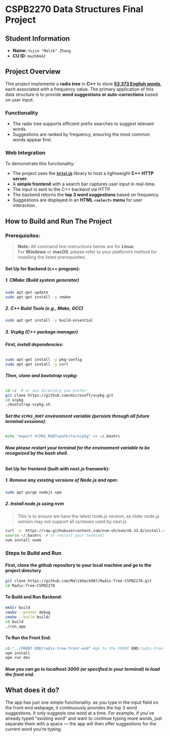 # CSPB2270 Data Structures Final Project

## Student Information
- **Name:** `Yujie "Malik" Zhang`
- **CU ID:** `mazh8442`

## Project Overview

This project implements a **radix tree** in **C++** to store [**53,373 English words**](https://github.com/ps-kostikov/english-word-frequency/blob/master/data/frequency_list.txt), each associated with a frequency value. The primary application of this data structure is to provide **word suggestions or auto-corrections** based on user input.

### Functionality

- The radix tree supports efficient prefix searches to suggest relevant words.
- Suggestions are ranked by frequency, ensuring the most common words appear first.

### Web Integration

To demonstrate this functionality:

- The project uses the [**`httplib`**](https://github.com/yhirose/cpp-httplib) library to host a lightweight **C++ HTTP server**.
- A **simple frontend** with a search bar captures user input in real-time.
- The input is sent to the C++ backend via HTTP.
- The backend returns the **top 3 word suggestions** based on frequency.
- Suggestions are displayed in an **HTML `<select>` menu** for user interaction.

## How to Build and Run The Project

### Prerequisites:

> **Note:** All command line instructions below are for **Linux**.  
> For **Windows** or **macOS**, please refer to your platform’s method for installing the listed prerequisites.

#### Set Up for Backend (c++ program):

##### 1. CMake (Build system generator)

```bash
sudo apt-get update
sudo apt-get install -y cmake
```
##### 2. C++ Build Tools (e.g., Make, GCC)
```bash
sudo apt-get install -y build-essential
```
##### 3. Vcpkg (C++ package manager)
###### **First, install dependencies:**
```bash
sudo apt-get install -y pkg-config
sudo apt-get install -y curl
```
###### **Then, clone and bootstrap vcpkg:**
```bash
cd ~/  # or any directory you prefer
git clone https://github.com/microsoft/vcpkg.git
cd vcpkg
./bootstrap-vcpkg.sh
```
###### **Set the `VCPKG_ROOT` environment variable (persists through all future terminal sessions)**:
```bash
echo "export VCPKG_ROOT=path/to/vcpkg" >> ~/.bashrc
```
###### **Now please restart your terminal for the environment variable to be recognized by the bash shell.**

#### Set Up for frontend (built with next.js framwork):
##### 1. Remove any existing versions of Node.js and npm:
```bash
sudo apt purge nodejs npm
```
##### 2. Install node.js using nvm 
>This is to ensure we have the latest node.js version, as older node.js version may not support all syntaxes used by next.js
```bash
curl -o- https://raw.githubusercontent.com/nvm-sh/nvm/v0.33.8/install.sh | bash
source ~/.bashrc  # or restart your terminal
nvm install node
```

### Steps to Build and Run
#### First, clone the github repository to your local machine and go to the project directory
```bash
git clone https://github.com/MalikHack007/Radix-Tree-CSPB2270.git
cd Radix-Tree-CSPB2270
```
#### To Build and Run Backend:
```bash
mkdir build
cmake --preset debug
cmake --build build/
cd build
./run_app
```
#### To Run the Front End:
```bash
cd "../FRONT END/radix-tree-front-end" #go to the FRONT END/radix-tree-front-end directory
npm install
npm run dev
```
##### Now you can go to localhost:3000 (or specified in your terminal) to load the front end.

## What does it do?

The app has just one simple functionality: as you type in the input field on the front-end webpage, it continuously provides the top 3 word suggestions. It only suggests one word at a time. For example, if you've already typed "existing word" and want to continue typing more words, just separate them with a space — the app will then offer suggestions for the current word you're typing.

